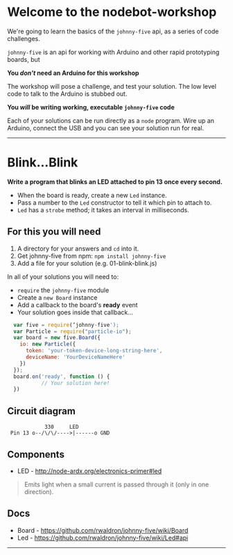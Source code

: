 # Welcome to the nodebot-workshop

We're going to learn the basics of the `johnny-five` api, as a series of code challenges.

`johnny-five` is an api for working with Arduino and other rapid prototyping boards, but

**You _don't_ need an Arduino for this workshop**

The workshop will pose a challenge, and test your solution.
The low level code to talk to the Arduino is stubbed out.

**You _will_ be writing working, executable `johnny-five` code**

Each of your solutions can be run directly as a `node` program.
Wire up an Arduino, connect the USB and you can see your solution run for real.

-------------------------------------------------------------------------------

# Blink...Blink

**Write a program that blinks an LED attached to pin 13 once every second.**

- When the board is ready, create a new `Led` instance.
- Pass a number to the `Led` constructor to tell it which pin to attach to.
- `Led` has a `strobe` method; it takes an interval in milliseconds.

## For this you will need

1. A directory for your answers and `cd` into it.
2. Get johnny-five from npm: `npm install johnny-five`
3. Add a file for your solution (e.g. 01-blink-blink.js)

In all of your solutions you will need to:

- `require` the `johnny-five` module
- Create a `new Board` instance
- Add a callback to the board's **ready** event
- Your solution goes inside that callback...

```js
  var five = require(‘johnny-five');
  var Particle = require("particle-io");
  var board = new five.Board({
    io: new Particle({
      token: 'your-token-device-long-string-here',
      deviceName: 'YourDeviceNameHere'
    })
  });
  board.on('ready', function () {
           // Your solution here!
  })
```

## Circuit diagram

```
            330     LED
 Pin 13 o--/\/\/---->|------o GND
```

## Components

- LED - http://node-ardx.org/electronics-primer#led

> Emits light when a small current is passed through it (only in one direction).

## Docs

- Board - https://github.com/rwaldron/johnny-five/wiki/Board
- Led - https://github.com/rwaldron/johnny-five/wiki/Led#api

---
